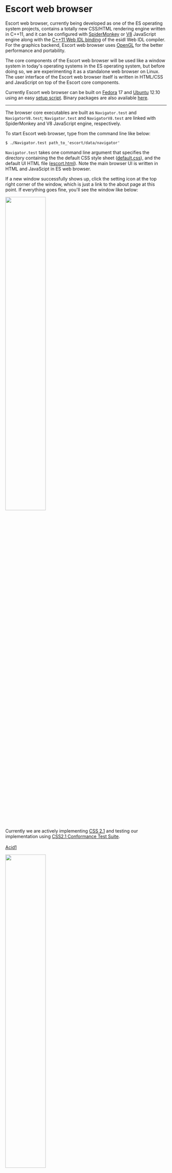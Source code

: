 # Escort web browser #

Escort web browser, currently being developed as one of the ES operating system projects, contains a totally new CSS/HTML rendering engine written in C++11, and it can be configured with [SpiderMonkey](https://developer.mozilla.org/en/SpiderMonkey) or [V8](http://code.google.com/p/v8/) JavaScript engine along with the [C++11 Web IDL binding](Cplusplus0xBinding.md) of the esidl Web IDL compiler. For the graphics backend, Escort web browser uses [OpenGL](http://www.opengl.org/) for the better performance and portability.

The core components of the Escort web browser will be used like a window system in today's operating systems in the ES operating system, but before doing so, we are experimenting it as a standalone web browser on Linux.
The user interface of the Escort web browser itself is written in HTML/CSS and JavaScript on top of the Escort core components.

Currently Escort web browser can be built on [Fedora](http://fedoraproject.org/) 17 and [Ubuntu](http://www.ubuntu.com/) 12.10 using an easy [setup script](http://es-operating-system.googlecode.com/svn/trunk/setup.escort). Binary packages are also available [here](http://download.esrille.org/).


---


The browser core executables are built as `Navigator.test` and `NavigatorV8.test`;
`Navigator.test` and `NavigatorV8.test` are linked with SpiderMonkey and
V8 JavaScript engine, respectively.

To start Escort web browser, type from the command line like below:

```
$ ./Navigator.test path_to_'escort/data/navigator'
```

`Navigator.test` takes one command line argument that specifies the directory containing the the default CSS style sheet ([default.css](http://code.google.com/p/es-operating-system/source/browse/trunk/escort/data/escort/default.css)),
and the default UI HTML file ([escort.html](http://code.google.com/p/es-operating-system/source/browse/trunk/escort/data/escort/escort.htmll)).
Note the main browser UI is written in HTML and JavaScipt in ES web browser.

If a new window successfully shows up, click the setting icon at the top right corner of the window, which is just a link to the about page at this point.
If everything goes fine, you'll see the window like below:

<img src='http://es-operating-system.googlecode.com/svn-history/r2731/html/Browser/r2695.about.png' width='50%' height='50%'>

Currently we are actively implementing <a href='http://www.w3.org/TR/CSS2/'>CSS 2.1</a> and testing our implementation using <a href='http://test.csswg.org/suites/css2.1/20110323/'>CSS2.1 Conformance Test Suite</a>.<br>
<br>
<a href='http://www.w3.org/Style/CSS/Test/CSS1/current/test5526c.htm'>Acid1</a>

<img src='http://es-operating-system.googlecode.com/svn/html/Browser/r2452.acid1.png' width='50%' height='50%'>

<a href='http://www.webstandards.org/files/acid2/test.html'>Acid2</a>

<img src='http://es-operating-system.googlecode.com/svn/html/Browser/r2765.acid2.png' width='50%' height='50%'>

Here's a quick introduction about<br>
<a href='http://code.google.com/p/es-operating-system/source/browse/trunk/escort'>the current browser source tree</a>:<br>
<br>
<ul><li>escort - A DOM core and events implementation.<br>
<ul><li>data<br>
<ul><li>escort - Escort web browser UI written in HTML.<br>
</li></ul></li><li>idl - Web IDL definitions customized for the current esidl.<br>
</li><li>src<br>
<ul><li>css - A CSS parser and renderer implementation using OpenGL as a graphics back-end.<br>
</li><li>font - A tiny font manager that converts TrueType fonts to OpenGL textures.<br>
</li><li>html - An implementation of the HTML5 parser and HTML interfaces and elements.<br>
</li><li>http - HTTP 1.1 client built on top of <a href='http://www.boost.org/doc/libs/1_46_1/doc/html/boost_asio.html'>boost asio library</a>.<br>
</li><li>js - JSAPI bridge for using SpiderMonkey.<br>
</li><li>url - URL parser<br>
</li><li>v8 - V8 API bridge for using V8<br>
</li><li>xbl - A simplified HTML based XBL 2.0 implementation.<br>
</li></ul></li><li>testdata - test data files.</li></ul></li></ul>

<hr />
<b>Change history</b>

Brief descriptions of ok revisions.<br>
<br>
<ul><li><a href='http://code.google.com/p/es-operating-system/source/detail?r=2769'>r2769</a> Passed <a href='http://www.webstandards.org/files/acid2/test.html'>Acid2 Test</a>.<br>
</li><li><a href='http://code.google.com/p/es-operating-system/source/detail?r=2743'>r2743</a> Support Fedora 17.<br>
</li><li><a href='http://code.google.com/p/es-operating-system/source/detail?r=2736'>r2736</a> Support Ubuntu 12.04.<br>
</li><li><a href='http://code.google.com/p/es-operating-system/source/detail?r=2599'>r2599</a> Support the V8 JavaScript engine in addition to SpiderMonkey.<br>
</li><li><a href='http://code.google.com/p/es-operating-system/source/detail?r=2578'>r2578</a> Passed 8440 of the 9365 html4 tests (90.1%) in the <a href='http://test.csswg.org/suites/css2.1/20110323/'>CSS 2.1 Conformance Test Suite</a>.<br>
</li><li><a href='http://code.google.com/p/es-operating-system/source/detail?r=2452'>r2452</a> Passed <a href='http://hixie.ch/tests/evil/acid/002-no-data/'>Acid2 Test (a version without data URLs)</a>.<br>
</li><li><a href='http://code.google.com/p/es-operating-system/source/detail?r=1961'>r1961</a> Passed <a href='http://www.w3.org/Style/CSS/Test/CSS1/current/test5526c.htm'>Acid1 Test</a>.<br>
</li><li><a href='http://code.google.com/p/es-operating-system/source/detail?r=1783'>r1783</a> Support x86-64 (only tested on Fedora 15).<br>
</li><li><a href='http://code.google.com/p/es-operating-system/source/detail?r=1777'>r1777</a> esidl has almost switched over to Web IDL W3C Editor’s Draft 4 July 2011 specification, and ES web browser is built from the IDL definitions in the very recent DOM Core and HTML specifications.<br>
</li><li><a href='http://code.google.com/p/es-operating-system/source/detail?r=1753'>r1753</a> The initial open source edition. Tested only on Fedora 15.